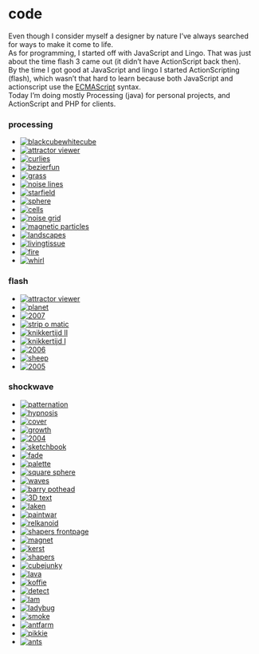 <!--
  id: 6
  date: 2007-01-06
  modified: 2015-10-25
  slug: code
  type: page
  excerpt: <p>Even though I consider myself a designer by nature I&#8217;ve always searched for ways to make it come to life. As for programming, I started off with JavaScript and Lingo. That was just about the time flash 3 came out (it didn&#8217;t have ActionScript back then). By the time I got good at JavaScript and [&hellip;]</p>
  inCv: 
  inPortfolio: 
  dateFrom: 
  dateTo: 
-->

# code

<p>Even though I consider myself a designer by nature I&#8217;ve always searched for ways to make it come to life.<br />
As for programming, I started off with JavaScript and Lingo. That was just about the time flash 3 came out (it didn&#8217;t have ActionScript back then).<br />
By the time I got good at JavaScript and lingo I started ActionScripting (flash), which wasn&#8217;t that hard to learn because both JavaScript and actionscript use the <a href="http://www.ecma-international.org/" target="_blank">ECMAScript</a> syntax.<br />
Today I&#8217;m doing mostly Processing (java) for personal projects, and ActionScript and PHP for clients.</p>
<h3>processing</h3>
<ul class="list-unstyled list-inline">
<li><a href="javascript:Sjeiti.showIFrame('coderef.php?id=627',400,400,'blackcubewhitecube')" title="3D recursion"><img src="https://res.cloudinary.com/dn1rmdjs5/image/upload/v1566568756/rv/blackcubewhitecube.jpg" alt="blackcubewhitecube" /></a></li>
<li><a href="javascript:Sjeiti.showIFrame('coderef.php?id=625',800,600,'attractor viewer')" title="attractor viewer"><img src="https://res.cloudinary.com/dn1rmdjs5/image/upload/v1566568756/rv/attractor.jpg" alt="attractor viewer" /></a></li>
<li><a href="javascript:Sjeiti.showIFrame('coderef.php?id=576',500,500,'curlies')" title="curlies"><img src="https://res.cloudinary.com/dn1rmdjs5/image/upload/v1566568756/rv/curlies.jpg" alt="curlies" /></a></li>
<li><a href="javascript:Sjeiti.showIFrame('coderef.php?id=578',900,900,'bezierfun')" title="bezierfun"><img src="https://res.cloudinary.com/dn1rmdjs5/image/upload/v1566568756/rv/bezierfun.jpg" alt="bezierfun" /></a></li>
<li><a href="javascript:Sjeiti.showIFrame('coderef.php?id=577',640,640,'grass')" title="grass"><img src="https://res.cloudinary.com/dn1rmdjs5/image/upload/v1566568756/rv/grass.jpg" alt="grass" /></a></li>
<li><a href="javascript:Sjeiti.showIFrame('coderef.php?id=580',1000,700,'noise lines')" title="noise lines"><img src="https://res.cloudinary.com/dn1rmdjs5/image/upload/v1566568756/rv/noiselines.jpg" alt="noise lines" /></a></li>
<li><a href="javascript:Sjeiti.showIFrame('coderef.php?id=579',700,250,'starfield')" title="starfield"><img src="https://res.cloudinary.com/dn1rmdjs5/image/upload/v1566568756/rv/starfield.jpg" alt="starfield" /></a></li>
<li><a href="javascript:Sjeiti.showIFrame('coderef.php?id=582',400,400,'sphere')" title="sphere"><img src="https://res.cloudinary.com/dn1rmdjs5/image/upload/v1566568756/rv/sphere.jpg" alt="sphere" /></a></li>
<li><a href="javascript:Sjeiti.showIFrame('coderef.php?id=581',640,480,'cells')" title="cells"><img src="https://res.cloudinary.com/dn1rmdjs5/image/upload/v1566568756/rv/cells.jpg" alt="cells" /></a></li>
<li><a href="javascript:Sjeiti.showIFrame('coderef.php?id=583',400,400,'noise grid')" title="noise grid"><img src="https://res.cloudinary.com/dn1rmdjs5/image/upload/v1566568756/rv/noise-grid.jpg" alt="noise grid" /></a></li>
<li><a href="javascript:Sjeiti.showIFrame('coderef.php?id=586',520,160,'magnetic particles')" title="magnetic particles"><img src="https://res.cloudinary.com/dn1rmdjs5/image/upload/v1566568756/rv/magnetic.jpg" alt="magnetic particles" /></a></li>
<li><a href="javascript:Sjeiti.showIFrame('coderef.php?id=584',800,600,'landscapes')" title="landscapes"><img src="https://res.cloudinary.com/dn1rmdjs5/image/upload/v1566568756/rv/landscapes.jpg" alt="landscapes" /></a></li>
<li><a href="javascript:Sjeiti.showIFrame('coderef.php?id=585',400,400,'livingtissue')" title="livingtissue"><img src="https://res.cloudinary.com/dn1rmdjs5/image/upload/v1566568756/rv/tissue.jpg" alt="livingtissue" /></a></li>
<li><a href="javascript:Sjeiti.showIFrame('coderef.php?id=587',200,200,'fire')" title="fire"><img src="https://res.cloudinary.com/dn1rmdjs5/image/upload/v1566568756/rv/fire.jpg" alt="fire" /></a></li>
<li><a href="javascript:Sjeiti.showIFrame('coderef.php?id=588',200,200,'whirl')" title="whirl"><img src="https://res.cloudinary.com/dn1rmdjs5/image/upload/v1566568756/rv/whirl.jpg" alt="whirl" /></a></li>
</ul>
<h3>flash</h3>
<ul class="list-unstyled list-inline">
<li><a href="javascript:Sjeiti.showCode('code/attractors.swf', 800,600, 'attractor viewer')" title="planet"><img src="https://res.cloudinary.com/dn1rmdjs5/image/upload/v1566568756/rv/attractor viewer.jpg" alt="attractor viewer" /></a></li>
<li><a href="javascript:Sjeiti.showCode('code/planet.swf', 800,600, 'planet')" title="planet"><img src="https://res.cloudinary.com/dn1rmdjs5/image/upload/v1566568756/rv/planet.jpg" alt="planet" /></a></li>
<li><a href="javascript:Sjeiti.showCode('code/2007.swf', 525,277, '2007')" title="2007 newyears wish"><img src="https://res.cloudinary.com/dn1rmdjs5/image/upload/v1566568756/rv/2007.jpg" alt="2007" /></a></li>
<li><a href="javascript:Sjeiti.showIFrame('http://strip.o.matic.shapers.nl/stripomatic.swf?lang=en', 525,277,'strip o matic')" title="strip o matic"><img src="https://res.cloudinary.com/dn1rmdjs5/image/upload/v1566568756/rv/stripomatic.jpg" alt="strip o matic" /></a></li>
<li><a href="javascript:Sjeiti.showIFrame('http://www.shapers.nl/media/lab/knikkeren/index.html', 525,277, 'knikkeren')" title="small marble game featuring displacement mapping"><img src="https://res.cloudinary.com/dn1rmdjs5/image/upload/v1566568756/rv/knikkerenII.jpg" alt="knikkertijd II" /></a></li>
<li><a href="javascript:Sjeiti.showCode('code/knikkeren.swf', 525,277, 'knikkeren')" title="small marble game featuring displacement mapping"><img src="https://res.cloudinary.com/dn1rmdjs5/image/upload/v1566568756/rv/knikkertijd.jpg" alt="knikkertijd I" /></a></li>
<li><a href="javascript:Sjeiti.showCode('code/shapers2006.swf', 525,277, '2006')" title="Shapers 2006 xmas/newyears wishes"><img src="https://res.cloudinary.com/dn1rmdjs5/image/upload/v1566568756/rv/2006.jpg" alt="2006" /></a></li>
<li><a href="javascript:Sjeiti.showIFrame('coderef.php?id=630', 525,277, 'sheep')" title="sheep abduction game"><img src="https://res.cloudinary.com/dn1rmdjs5/image/upload/v1566568756/rv/sheep.jpg" alt="sheep" /></a></li>
<li><a href="javascript:Sjeiti.showCode('code/2005en.swf', 525,277, '2005')" title="2005"><img src="https://res.cloudinary.com/dn1rmdjs5/image/upload/v1566568756/rv/2005.jpg" alt="2005" /></a></li>
</ul>
<h3>shockwave</h3>
<ul class="list-unstyled list-inline">
<li><a href="javascript:Sjeiti.showIFrame('coderef.php?id=592', 800,600,'patternation')" title="patternation"><img src="https://res.cloudinary.com/dn1rmdjs5/image/upload/v1566568756/rv/patternation.jpg" alt="patternation" /></a></li>
<li><a href="javascript:Sjeiti.showIFrame('coderef.php?id=601', 800,600,'hypnosis')" title="the latest result in collecting and cleaning old code... keyboard c, v and/or b"><img src="https://res.cloudinary.com/dn1rmdjs5/image/upload/v1566568756/rv/hypnosis.jpg" alt="hypnosis" /></a></li>
<li><a href="javascript:Sjeiti.showIFrame('coderef.php?id=599', 550,626,'cover')" title="double sided, trigonomically deformed sphere with a tiny transparent reflection map"><img src="https://res.cloudinary.com/dn1rmdjs5/image/upload/v1566568756/rv/cover.jpg" alt="cover" /></a></li>
<li><a href="javascript:Sjeiti.showIFrame('coderef.php?id=600', 800,600,'growth')" title="a random tree with controllable parameters"><img src="https://res.cloudinary.com/dn1rmdjs5/image/upload/v1566568756/rv/growth.jpg" alt="growth" /></a></li>
<li><a href="javascript:Sjeiti.showIFrame('coderef.php?id=593', 640,480,'2004')" title="found some use for the fade thing"><img src="https://res.cloudinary.com/dn1rmdjs5/image/upload/v1566568756/rv/ny2004.jpg" alt="2004" /></a></li>
<li><a href="javascript:Sjeiti.showIFrame('coderef.php?id=606', 800,600,'sketchbook')" title="recoded old site"><img src="https://res.cloudinary.com/dn1rmdjs5/image/upload/v1566568756/rv/sketchbook.jpg" alt="sketchbook" /></a></li>
<li><a href="javascript:Sjeiti.showIFrame('coderef.php?id=594', 640,480,'fade')" title="mouse controlled points with a fade"><img src="https://res.cloudinary.com/dn1rmdjs5/image/upload/v1566568756/rv/fade.jpg" alt="fade" /></a></li>
<li><a href="javascript:Sjeiti.showIFrame('coderef.php?id=596', 640,480,'palette')" title="rgb representation over a 60Âº xyz planes"><img src="https://res.cloudinary.com/dn1rmdjs5/image/upload/v1566568756/rv/palette.jpg" alt="palette" /></a></li>
<li><a href="javascript:Sjeiti.showIFrame('coderef.php?id=595', 700,600,'square sphere')" title="I was looking for a coded form that looked like something between a square and a sphere... but I got carried away"><img src="https://res.cloudinary.com/dn1rmdjs5/image/upload/v1566568756/rv/squaresphere.jpg" alt="square sphere" /></a></li>
<li><a href="javascript:Sjeiti.showIFrame('coderef.php?id=598', 400,300,'waves')" title="random multiple waves... click"><img src="https://res.cloudinary.com/dn1rmdjs5/image/upload/v1566568756/rv/waves.jpg" alt="waves" /></a></li>
<li><a href="javascript:Sjeiti.showIFrame('coderef.php?id=605', 640,480,'barry pothead')" title="made this to practice 3D"><img src="https://res.cloudinary.com/dn1rmdjs5/image/upload/v1566568756/rv/barrypothead.jpg" alt="barry pothead" /></a></li>
<li><a href="javascript:Sjeiti.showIFrame('coderef.php?id=603', 800,600,'3D text')" title="a 3D text editor"><img src="https://res.cloudinary.com/dn1rmdjs5/image/upload/v1566568756/rv/3dtext.jpg" alt="3D text" /></a></li>
<li><a href="javascript:Sjeiti.showIFrame('coderef.php?id=604', 800,600,'laken')" title="a 3D wave for paintwar"><img src="https://res.cloudinary.com/dn1rmdjs5/image/upload/v1566568756/rv/laken.jpg" alt="laken" /></a></li>
<li><a href="javascript:Sjeiti.showIFrame('coderef.php?id=602', 800,600,'paintwar')" title="I'll probably finish this when somebody pays us for it"><img src="https://res.cloudinary.com/dn1rmdjs5/image/upload/v1566568756/rv/paintwar.jpg" alt="paintwar" /></a></li>
<li><a href="javascript:Sjeiti.showIFrame('coderef.php?id=590', 196,153,'relkanoid')" title="relkanoid"><img src="https://res.cloudinary.com/dn1rmdjs5/image/upload/v1566568756/rv/relkanoid.jpg" alt="relkanoid" /></a></li>
<li><a href="javascript:Sjeiti.showIFrame('coderef.php?id=597', 525,277,'shapers frontpage')" title="isometric view of where I work"><img src="https://res.cloudinary.com/dn1rmdjs5/image/upload/v1566568756/rv/shapersfrontpage.jpg" alt="shapers frontpage" /></a></li>
<li><a href="javascript:Sjeiti.showIFrame('coderef.php?id=591', 400,400,'magnet')" title="magnet"><img src="https://res.cloudinary.com/dn1rmdjs5/image/upload/v1566568756/rv/magnetic.jpg" alt="magnet" /></a></li>
<li><a href="javascript:Sjeiti.showIFrame('coderef.php?id=609', 500,550,'kerst')" title="christmas"><img src="https://res.cloudinary.com/dn1rmdjs5/image/upload/v1566568756/rv/kerst.jpg" alt="kerst" /></a></li>
<li><a href="javascript:Sjeiti.showIFrame('coderef.php?id=610', 800,517,'shapers')" title="shapers splash screen from before we even existed"><img src="https://res.cloudinary.com/dn1rmdjs5/image/upload/v1566568756/rv/shapers.jpg" alt="shapers" /></a></li>
<li><a href="javascript:Sjeiti.showIFrame('coderef.php?id=611', 800,600,'cubejunky')" title="Remember Sokoban?... sort of like that but then in 3D"><img src="https://res.cloudinary.com/dn1rmdjs5/image/upload/v1566568756/rv/cubejunky.jpg" alt="cubejunky" /></a></li>
<li><a href="javascript:Sjeiti.showIFrame('coderef.php?id=616', 800,600,'lava')" title="a working lava lamp: does not work inmediately... needs to warm up"><img src="https://res.cloudinary.com/dn1rmdjs5/image/upload/v1566568756/rv/lava.jpg" alt="lava" /></a></li>
<li><a href="javascript:Sjeiti.showIFrame('coderef.php?id=617', 400,500,'koffie')" title="The old catch-the-falling-stuff concept. You do know what happens when you drink too much caffeine don't you? (oh... eeeh... left and right arrows and space)"><img src="https://res.cloudinary.com/dn1rmdjs5/image/upload/v1566568756/rv/koffie.jpg" alt="koffie" /></a></li>
<li><a href="javascript:Sjeiti.showIFrame('coderef.php?id=618', 640,480,'detect')" title="are you paying enough attention?"><img src="https://res.cloudinary.com/dn1rmdjs5/image/upload/v1566568756/rv/detect.jpg" alt="detect" /></a></li>
<li><a href="javascript:Sjeiti.showIFrame('coderef.php?id=623', 640,120,'lam')" title="my first wild guess towards ai"><img src="https://res.cloudinary.com/dn1rmdjs5/image/upload/v1566568756/rv/lam.jpg" alt="lam" /></a></li>
<li><a href="javascript:Sjeiti.showIFrame('coderef.php?id=624', 48,60,'ladybug')" title="ladybugs are bad... keep clicking..."><img src="https://res.cloudinary.com/dn1rmdjs5/image/upload/v1566568756/rv/ladybug.jpg" alt="ladybug" /></a></li>
<li><a href="javascript:Sjeiti.showIFrame('coderef.php?id=622', 640,480,'smoke')" title="I wish they sold cigarettes like this one"><img src="https://res.cloudinary.com/dn1rmdjs5/image/upload/v1566568756/rv/smoke.jpg" alt="smoke" /></a></li>
<li><a href="javascript:Sjeiti.showIFrame('coderef.php?id=619', 800,600,'antfarm')" title="Test with a bunch of sheepish ants."><img src="https://res.cloudinary.com/dn1rmdjs5/image/upload/v1566568756/rv/antfarm.jpg" alt="antfarm" /></a></li>
<li><a href="javascript:Sjeiti.showIFrame('coderef.php?id=620', 800,600,'pikkie)" title="just another thing I never finished: click to flap, rightclick to change direction"><img src="https://res.cloudinary.com/dn1rmdjs5/image/upload/v1566568756/rv/pikkie.jpg" alt="pikkie" /></a></li>
<li><a href="javascript:Sjeiti.showIFrame('coderef.php?id=621', 591,400,'ants')" title="The first game I ever made. It's about two ants (if you choose multiplayer) who fight over who gets to put what in his hole."><img src="https://res.cloudinary.com/dn1rmdjs5/image/upload/v1566568756/rv/ants.jpg" alt="ants" /></a></li>
</ul>
<pre><code data-language="glsl" data-src="/script/blob.glsl"></code></pre>
